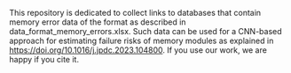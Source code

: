 This repository is dedicated to collect links to databases that contain memory error data of the format as described in data_format_memory_errors.xlsx. 
Such data can be used for a CNN-based approach for estimating failure risks of memory modules as explained in https://doi.org/10.1016/j.jpdc.2023.104800.
If you use our work, we are happy if you cite it.
